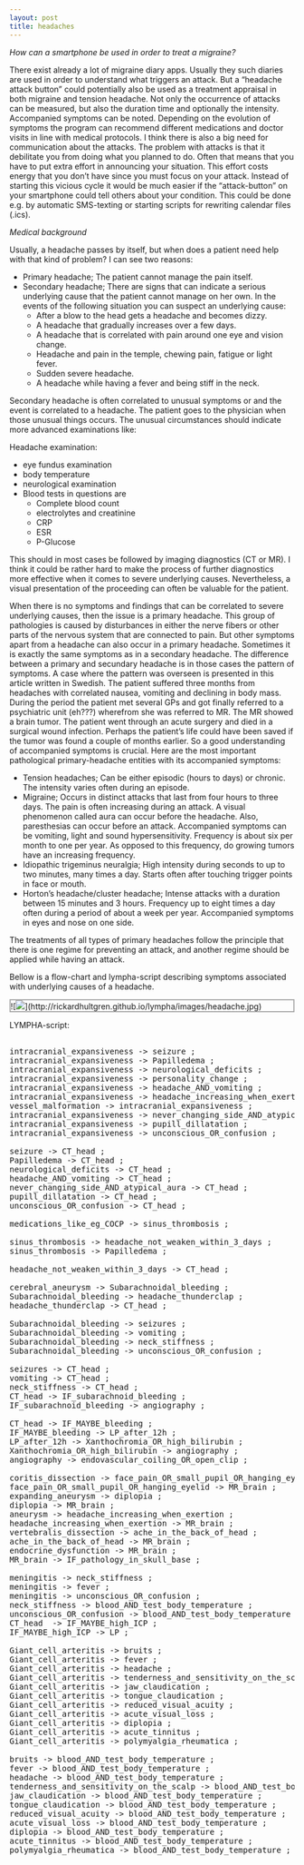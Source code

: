 ```yaml
---
layout: post
title: headaches
---
```



*How can a smartphone be used in order to treat a migraine?*

There exist already a lot of migraine diary apps. Usually they such diaries are used in order to understand what triggers an attack. But a “headache attack button” could potentially also be used as a treatment appraisal in both migraine and tension headache. Not only the occurrence of attacks can be measured, but also the duration time and optionally the intensity. Accompanied symptoms can be noted. Depending on the evolution of symptoms the program can recommend different medications and doctor visits in line with medical protocols. I think there is also a big need for communication about the attacks. The problem with attacks is that it debilitate you from doing what you planned to do. Often that means that you have to put extra effort in announcing your situation. This effort costs energy that you don’t have since you must focus on your attack. Instead of starting this vicious cycle it would be much easier if the “attack-button” on your smartphone could tell others about your condition. This could be done e.g. by automatic SMS-texting or starting scripts for rewriting calendar files (.ics).

*Medical background*

Usually, a headache passes by itself, but when does a patient need help with that kind of problem? I can see two reasons:

- Primary headache; The patient cannot manage the pain itself.
- Secondary headache; There are signs that can indicate a serious underlying cause that the patient cannot manage on her own. In the events of the following situation you can suspect an underlying cause:
  - After a blow to the head gets a headache and becomes dizzy.
  - A headache that gradually increases over a few days.
  - A headache that is correlated with pain around one eye and vision change.
  - Headache and pain in the temple, chewing pain, fatigue or light fever.
  - Sudden severe headache.
  - A headache while having a fever and being stiff in the neck.

Secondary headache is often correlated to unusual symptoms or and the event is correlated to a headache. The patient goes to the physician when those unusual things occurs. The unusual circumstances should indicate more advanced examinations like:

Headache examination:

- eye fundus examination
- body temperature
- neurological examination
- Blood tests in questions are
  - Complete blood count
  - electrolytes and creatinine
  - CRP
  - ESR
  - P-Glucose

This should in most cases be followed by imaging diagnostics (CT or MR). I think it could be rather hard to make the process of further diagnostics more effective when it comes to severe underlying causes. Nevertheless, a visual presentation of the proceeding can often be valuable for the patient.

When there is no symptoms and findings that can be correlated to severe underlying causes, then the issue is a primary headache. This group of pathologies is caused by disturbances in either the nerve fibers or other parts of the nervous system that are connected to pain. But other symptoms apart from a headache can also occur in a primary headache. Sometimes it is exactly the same symptoms as in a secondary headache. The difference between a primary and secundary headache is in those cases the pattern of symptoms. A case where the pattern was overseen is presented in this article written in Swedish. The patient suffered three months from headaches with correlated nausea, vomiting and declining in body mass. During the period the patient met several GPs and got finally referred to a psychiatric unit (eh???) wherefrom she was referred to MR. The MR showed a brain tumor. The patient went through an acute surgery and died in a surgical wound infection. Perhaps the patient’s life could have been saved if the tumor was found a couple of months earlier. So a good understanding of accompanied symptoms is crucial. Here are the most important pathological primary-headache entities with its accompanied symptoms:

- Tension headaches; Can be either episodic (hours to days) or chronic. The intensity varies often during an episode.
- Migraine; Occurs in distinct attacks that last from four hours to three days. The pain is often increasing during an attack. A visual phenomenon called aura can occur before the headache. Also, paresthesias can occur before an attack. Accompanied symptoms can be vomiting, light and sound hypersensitivity. Frequency is about six per month to one per year. As opposed to this frequency, do growing tumors have an increasing frequency.
- Idiopathic trigeminus neuralgia; High intensity during seconds to up to two minutes, many times a day. Starts often after touching trigger points in face or mouth.
- Horton’s headache/cluster headache; Intense attacks with a duration between 15 minutes and 3 hours. Frequency up to eight times a day often during a period of about a week per year. Accompanied symptoms in eyes and nose on one side.

The treatments of all types of primary headaches follow the principle that there is one regime for preventing an attack, and another regime should be applied while having an attack.

Bellow is a flow-chart and <span class="sc">lympha</span>-script describing symptoms associated with underlying causes of a headache.


<p class="dragscroll" style="border:0.2em solid #aaaaaa;">
![<img src="http:
//rickardhultgren.github.io/lympha/images/headache.jpg">](http://rickardhultgren.github.io/<span class="sc">lympha</span>/images/headache.jpg)
</p>
LYMPHA-script:



<pre class="dragscroll">

intracranial_expansiveness -> seizure ;
intracranial_expansiveness -> Papilledema ;
intracranial_expansiveness -> neurological_deficits ;
intracranial_expansiveness -> personality_change ;
intracranial_expansiveness -> headache_AND_vomiting ;
intracranial_expansiveness -> headache_increasing_when_exertion ;
vessel_malformation -> intracranial_expansiveness ;
intracranial_expansiveness -> never_changing_side_AND_atypical_aura ;
intracranial_expansiveness -> pupill_dillatation ;
intracranial_expansiveness -> unconscious_OR_confusion ;

seizure -> CT_head ;
Papilledema -> CT_head ;
neurological_deficits -> CT_head ;
headache_AND_vomiting -> CT_head ;
never_changing_side_AND_atypical_aura -> CT_head ;
pupill_dillatation -> CT_head ;
unconscious_OR_confusion -> CT_head ;

medications_like_eg_COCP -> sinus_thrombosis ;

sinus_thrombosis -> headache_not_weaken_within_3_days ;
sinus_thrombosis -> Papilledema ;

headache_not_weaken_within_3_days -> CT_head ;

cerebral_aneurysm -> Subarachnoidal_bleeding ;
Subarachnoidal_bleeding -> headache_thunderclap ;
headache_thunderclap -> CT_head ;

Subarachnoidal_bleeding -> seizures ;
Subarachnoidal_bleeding -> vomiting ;
Subarachnoidal_bleeding -> neck_stiffness ;
Subarachnoidal_bleeding -> unconscious_OR_confusion ;

seizures -> CT_head ;
vomiting -> CT_head ;
neck_stiffness -> CT_head ;
CT_head -> IF_subarachnoid_bleeding ;
IF_subarachnoid_bleeding -> angiography ;

CT_head -> IF_MAYBE_bleeding ;
IF_MAYBE_bleeding -> LP_after_12h ;
LP_after_12h -> Xanthochromia_OR_high_bilirubin ;
Xanthochromia_OR_high_bilirubin -> angiography ;
angiography -> endovascular_coiling_OR_open_clip ;

coritis_dissection -> face_pain_OR_small_pupil_OR_hanging_eyelid ;
face_pain_OR_small_pupil_OR_hanging_eyelid -> MR_brain ;
expanding_aneurysm -> diplopia ;
diplopia -> MR_brain ;
aneurysm -> headache_increasing_when_exertion ;
headache_increasing_when_exertion -> MR_brain ;
vertebralis_dissection -> ache_in_the_back_of_head ;
ache_in_the_back_of_head -> MR_brain ; 
endocrine_dysfunction -> MR_brain ;
MR_brain -> IF_pathology_in_skull_base ;

meningitis -> neck_stiffness ;
meningitis -> fever ;
meningitis -> unconscious_OR_confusion ;
neck_stiffness -> blood_AND_test_body_temperature ;
unconscious_OR_confusion -> blood_AND_test_body_temperature ;
CT_head  -> IF_MAYBE_high_ICP ;
IF_MAYBE_high_ICP -> LP ;

Giant_cell_arteritis -> bruits ;
Giant_cell_arteritis -> fever ;
Giant_cell_arteritis -> headache ;
Giant_cell_arteritis -> tenderness_and_sensitivity_on_the_scalp ;
Giant_cell_arteritis -> jaw_claudication ;
Giant_cell_arteritis -> tongue_claudication ;
Giant_cell_arteritis -> reduced_visual_acuity ;
Giant_cell_arteritis -> acute_visual_loss ;
Giant_cell_arteritis -> diplopia ;
Giant_cell_arteritis -> acute_tinnitus ;
Giant_cell_arteritis -> polymyalgia_rheumatica ;

bruits -> blood_AND_test_body_temperature ;
fever -> blood_AND_test_body_temperature ;
headache -> blood_AND_test_body_temperature ;
tenderness_and_sensitivity_on_the_scalp -> blood_AND_test_body_temperature ;
jaw_claudication -> blood_AND_test_body_temperature ;
tongue_claudication -> blood_AND_test_body_temperature ;
reduced_visual_acuity -> blood_AND_test_body_temperature ;
acute_visual_loss -> blood_AND_test_body_temperature ;
diplopia -> blood_AND_test_body_temperature ;
acute_tinnitus -> blood_AND_test_body_temperature ;
polymyalgia_rheumatica -> blood_AND_test_body_temperature ;

</pre>




